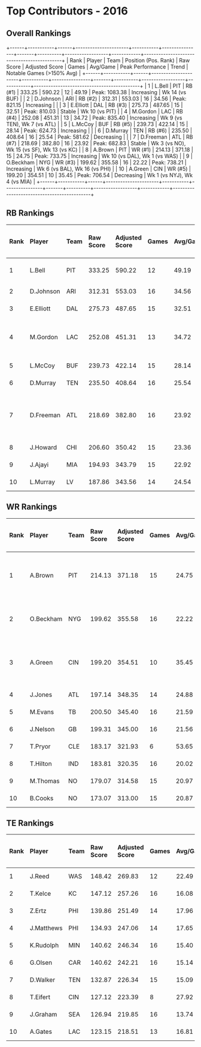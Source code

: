 # Top Contributors - 2016

## Overall Rankings

+------+-----------+------+----------------------+-----------+----------------+-------+----------+------------------+------------+--------------------------------------------+
| Rank | Player    | Team | Position (Pos. Rank) | Raw Score | Adjusted Score | Games | Avg/Game | Peak Performance | Trend      | Notable Games (>150% Avg)                  |
+------+-----------+------+----------------------+-----------+----------------+-------+----------+------------------+------------+--------------------------------------------+
| 1    | L.Bell    | PIT  | RB (#1)              | 333.25    | 590.22         | 12    | 49.19    | Peak: 1083.38    | Increasing | Wk 14 (vs BUF)                             |
| 2    | D.Johnson | ARI  | RB (#2)              | 312.31    | 553.03         | 16    | 34.56    | Peak: 821.15     | Increasing |                                            |
| 3    | E.Elliott | DAL  | RB (#3)              | 275.73    | 487.65         | 15    | 32.51    | Peak: 810.03     | Stable     | Wk 10 (vs PIT)                             |
| 4    | M.Gordon  | LAC  | RB (#4)              | 252.08    | 451.31         | 13    | 34.72    | Peak: 835.40     | Increasing | Wk 9 (vs TEN), Wk 7 (vs ATL)               |
| 5    | L.McCoy   | BUF  | RB (#5)              | 239.73    | 422.14         | 15    | 28.14    | Peak: 624.73     | Increasing |                                            |
| 6    | D.Murray  | TEN  | RB (#6)              | 235.50    | 408.64         | 16    | 25.54    | Peak: 581.62     | Decreasing |                                            |
| 7    | D.Freeman | ATL  | RB (#7)              | 218.69    | 382.80         | 16    | 23.92    | Peak: 682.83     | Stable     | Wk 3 (vs NO), Wk 15 (vs SF), Wk 13 (vs KC) |
| 8    | A.Brown   | PIT  | WR (#1)              | 214.13    | 371.18         | 15    | 24.75    | Peak: 733.75     | Increasing | Wk 10 (vs DAL), Wk 1 (vs WAS)              |
| 9    | O.Beckham | NYG  | WR (#3)              | 199.62    | 355.58         | 16    | 22.22    | Peak: 738.21     | Increasing | Wk 6 (vs BAL), Wk 16 (vs PHI)              |
| 10   | A.Green   | CIN  | WR (#5)              | 199.20    | 354.51         | 10    | 35.45    | Peak: 706.54     | Decreasing | Wk 1 (vs NYJ), Wk 4 (vs MIA)               |
+------+-----------+------+----------------------+-----------+----------------+-------+----------+------------------+------------+--------------------------------------------+

## RB Rankings

| Rank | Player    | Team | Raw Score | Adjusted Score | Games | Avg/Game | Peak Performance | Trend      | Notable Games (>150% Avg)                  |
| :----| :---------| :----| :---------| :--------------| :-----| :--------| :----------------| :----------| :------------------------------------------|
| 1    | L.Bell    | PIT  | 333.25    | 590.22         | 12    | 49.19    | Peak: 1083.38    | Increasing | Wk 14 (vs BUF)                             |
| 2    | D.Johnson | ARI  | 312.31    | 553.03         | 16    | 34.56    | Peak: 821.15     | Increasing |                                            |
| 3    | E.Elliott | DAL  | 275.73    | 487.65         | 15    | 32.51    | Peak: 810.03     | Stable     | Wk 10 (vs PIT)                             |
| 4    | M.Gordon  | LAC  | 252.08    | 451.31         | 13    | 34.72    | Peak: 835.40     | Increasing | Wk 9 (vs TEN), Wk 7 (vs ATL)               |
| 5    | L.McCoy   | BUF  | 239.73    | 422.14         | 15    | 28.14    | Peak: 624.73     | Increasing |                                            |
| 6    | D.Murray  | TEN  | 235.50    | 408.64         | 16    | 25.54    | Peak: 581.62     | Decreasing |                                            |
| 7    | D.Freeman | ATL  | 218.69    | 382.80         | 16    | 23.92    | Peak: 682.83     | Stable     | Wk 3 (vs NO), Wk 15 (vs SF), Wk 13 (vs KC) |
| 8    | J.Howard  | CHI  | 206.60    | 350.42         | 15    | 23.36    | Peak: 630.77     | Stable     |                                            |
| 9    | J.Ajayi   | MIA  | 194.93    | 343.79         | 15    | 22.92    | Peak: 787.26     | Decreasing |                                            |
| 10   | L.Murray  | LV   | 187.86    | 343.56         | 14    | 24.54    | Peak: 627.23     | Stable     |                                            |

## WR Rankings

| Rank | Player    | Team | Raw Score | Adjusted Score | Games | Avg/Game | Peak Performance | Trend      | Notable Games (>150% Avg)     |
| :----| :---------| :----| :---------| :--------------| :-----| :--------| :----------------| :----------| :-----------------------------|
| 1    | A.Brown   | PIT  | 214.13    | 371.18         | 15    | 24.75    | Peak: 733.75     | Increasing | Wk 10 (vs DAL), Wk 1 (vs WAS) |
| 2    | O.Beckham | NYG  | 199.62    | 355.58         | 16    | 22.22    | Peak: 738.21     | Increasing | Wk 6 (vs BAL), Wk 16 (vs PHI) |
| 3    | A.Green   | CIN  | 199.20    | 354.51         | 10    | 35.45    | Peak: 706.54     | Decreasing | Wk 1 (vs NYJ), Wk 4 (vs MIA)  |
| 4    | J.Jones   | ATL  | 197.14    | 348.35         | 14    | 24.88    | Peak: 844.83     | Decreasing |                               |
| 5    | M.Evans   | TB   | 200.50    | 345.40         | 16    | 21.59    | Peak: 618.51     | Decreasing |                               |
| 6    | J.Nelson  | GB   | 199.31    | 345.00         | 16    | 21.56    | Peak: 603.09     | Increasing |                               |
| 7    | T.Pryor   | CLE  | 183.17    | 321.93         | 6     | 53.65    | Peak: 610.81     | Stable     |                               |
| 8    | T.Hilton  | IND  | 183.81    | 320.35         | 16    | 20.02    | Peak: 627.34     | Decreasing |                               |
| 9    | M.Thomas  | NO   | 179.07    | 314.58         | 15    | 20.97    | Peak: 540.50     | Increasing |                               |
| 10   | B.Cooks   | NO   | 173.07    | 313.00         | 15    | 20.87    | Peak: 696.54     | Stable     |                               |

## TE Rankings

| Rank | Player     | Team | Raw Score | Adjusted Score | Games | Avg/Game | Peak Performance | Trend      | Notable Games (>150% Avg) |
| :----| :----------| :----| :---------| :--------------| :-----| :--------| :----------------| :----------| :-------------------------|
| 1    | J.Reed     | WAS  | 148.42    | 269.83         | 12    | 22.49    | Peak: 543.45     | Decreasing |                           |
| 2    | T.Kelce    | KC   | 147.12    | 257.26         | 16    | 16.08    | Peak: 532.53     | Increasing |                           |
| 3    | Z.Ertz     | PHI  | 139.86    | 251.49         | 14    | 17.96    | Peak: 751.83     | Increasing |                           |
| 4    | J.Matthews | PHI  | 134.93    | 247.06         | 14    | 17.65    | Peak: 487.77     | Decreasing |                           |
| 5    | K.Rudolph  | MIN  | 140.62    | 246.34         | 16    | 15.40    | Peak: 501.65     | Increasing |                           |
| 6    | G.Olsen    | CAR  | 140.62    | 242.21         | 16    | 15.14    | Peak: 554.55     | Decreasing |                           |
| 7    | D.Walker   | TEN  | 132.87    | 226.34         | 15    | 15.09    | Peak: 422.54     | Stable     |                           |
| 8    | T.Eifert   | CIN  | 127.12    | 223.39         | 8     | 27.92    | Peak: 482.90     | Stable     |                           |
| 9    | J.Graham   | SEA  | 126.94    | 219.85         | 16    | 13.74    | Peak: 515.83     | Decreasing |                           |
| 10   | A.Gates    | LAC  | 123.15    | 218.51         | 13    | 16.81    | Peak: 499.22     | Increasing |                           |

